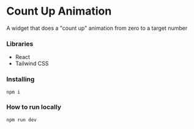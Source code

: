 # Count Up Animation

A widget that does a "count up" animation from zero to a target number

### Libraries

- React
- Tailwind CSS

### Installing

```
npm i
```

### How to run locally

```
npm run dev
```
